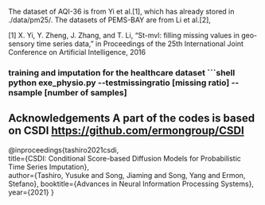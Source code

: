 
The dataset of AQI-36 is from Yi et al.[1], which has already stored in ./data/pm25/. The datasets of PEMS-BAY are from Li et al.[2],

[1] X. Yi, Y. Zheng, J. Zhang, and T. Li, “St-mvl: filling missing values in geo-sensory time series data,” in Proceedings of the 25th International Joint Conference on Artificial Intelligence, 2016


### training and imputation for the healthcare dataset ```shell python exe_physio.py --testmissingratio [missing ratio] --nsample [number of samples]


## Acknowledgements  A part of the codes is based on CSDI https://github.com/ermongroup/CSDI
@inproceedings{tashiro2021csdi,  
title={CSDI: Conditional Score-based Diffusion Models for Probabilistic Time Series Imputation},   
author={Tashiro, Yusuke and Song, Jiaming and Song, Yang and Ermon, Stefano}, 
booktitle={Advances in Neural Information Processing Systems},   
year={2021} }
